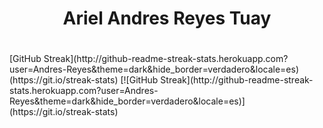 <div id="header" align="center">
<h1>Ariel Andres Reyes Tuay<h1/>
</div>
[GitHub Streak](http://github-readme-streak-stats.herokuapp.com?user=Andres-Reyes&theme=dark&hide_border=verdadero&locale=es)(https://git.io/streak-stats)
  [![GitHub Streak](http://github-readme-streak-stats.herokuapp.com?user=Andres-Reyes&theme=dark&hide_border=verdadero&locale=es)](https://git.io/streak-stats)
